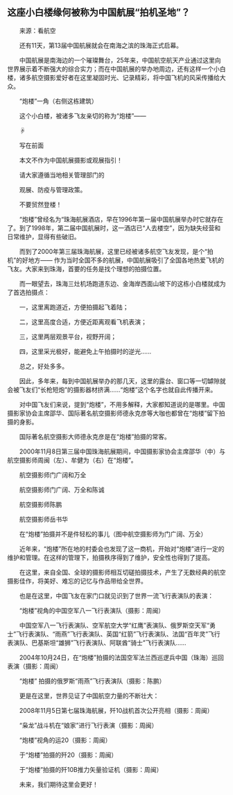 ## 这座小白楼缘何被称为中国航展“拍机圣地”？
　　来源：看航空

　　还有11天，第13届中国航展就会在南海之滨的珠海正式启幕。

　　中国航展是南海边的一个璀璨舞台，25年来，中国航空航天产业通过这里向世界展示着不断强大的综合实力；而在中国航展的举办地周边，还有这样一个小白楼，诸多航空摄影爱好者在这里凝固时光、记录精彩，将中国飞机的风采传播给大众。

　　“炮楼”一角（右侧这栋建筑）

　　这个小白楼，被诸多飞友亲切的称为“炮楼”——

　　☟

　　写在前面

　　本文不作为中国航展摄影或观展指引！

　　请大家遵循当地相关管理部门的

　　观展、防疫与管理政策。

　　不要贸然登楼！

　　“炮楼”曾经名为“珠海航展酒店，早在1996年第一届中国航展举办时它就存在了。到了1998年，第二届中国航展时，这一酒店已“人去楼空”，因为缺失经营和日常维护，显得有些破旧。

　　而到了2000年第三届珠海航展，这里已经被诸多航空飞友发现，是个“拍机”的好地方—— 作为当时全国不多的航展，中国航展吸引了全国各地热爱飞机的飞友。大家来到珠海，首要的任务是找个理想的拍摄位置。

　　而一眼望去，珠海三灶机场跑道东边、金海岸西面山坡下的这栋小白楼就成为了首选拍摄点：

　　一，这里离跑道近，方便拍摄起飞着陆；

　　二，这里高度合适，方便近距离观看飞机表演；

　　三，这里两层观景平台，视野开阔；

　　四，这里采光极好，能避免上午拍摄时的逆光……

　　总之，好处多多。

　　因此，多年来，每到中国航展举办的那几天，这里的露台、窗口等一切罅隙就会被飞友们“长枪短炮”的摄影器材挤满……“炮楼”这个名字也就自此传播开来。

　　对中国飞友们来说，提到“炮楼”，不用多解释，大家都知道说的是哪里。中国摄影家协会主席邵华、国际著名航空摄影师德永克彦等大咖也都曾在“炮楼”留下拍摄的身影。

　　国际著名航空摄影大师德永克彦是在“炮楼”拍摄的常客。

　　2000年11月8日第三届中国珠海航展期间，中国摄影家协会主席邵华（中）与航空摄影师周闽（左）、牟健为（右）在“炮楼”。

　　航空摄影师门广阔和万全

　　航空摄影师门广阔、万全和陈诚

　　航空摄影师陈鹏

　　航空摄影师岳书华

　　在“炮楼”拍摄并不是件轻松的事儿（图中航空摄影师为门广阔、万全）

　　近年来，“炮楼”所在地的村委会也发现了这一商机，开始对“炮楼”进行一定的维护和管理。在这样的管理下，拍摄秩序得到了维护，安全性也得到了提高。

　　在这里，来自全国、全球的摄影师相互切磋拍摄技术，产生了无数经典的航空摄影佳作，将美好、难忘的记忆与作品带给全世界。

　　也是在这里，中国飞友在家门口就见识到了世界一流飞行表演队的表演：

　　“炮楼”视角的中国空军八一飞行表演队（摄影：周闽）

　　中国空军八一飞行表演队、空军航空大学“红鹰”表演队、俄罗斯空天军“勇士”飞行表演队、“雨燕”飞行表演队、英国“红箭”飞行表演队、法国“百年灵”飞行表演队、巴基斯坦“雄狮”飞行表演队、阿联酋“骑士”飞行表演队……

　　2004年10月24日，在“炮楼”拍摄的法国空军法兰西巡逻兵中国（珠海）巡回表演（摄影：周闽）

　　“炮楼” 拍摄的俄罗斯“雨燕”飞行表演队（摄影：陈鹏）

　　更是在这里，世界见证了中国航空力量的不断壮大：

　　2008年11月5日第七届珠海航展，歼10战机首次公开亮相（摄影：周闽）

　　“枭龙”战斗机在“娘家”进行飞行表演（摄影：周闽）

　　“炮楼”视角的运20（摄影：周闽）

　　于“炮楼”拍摄的歼20（摄影：周闽）

　　于“炮楼”拍摄的歼10B推力矢量验证机（摄影：周闽）

　　未来，我们期待这里会更好！

